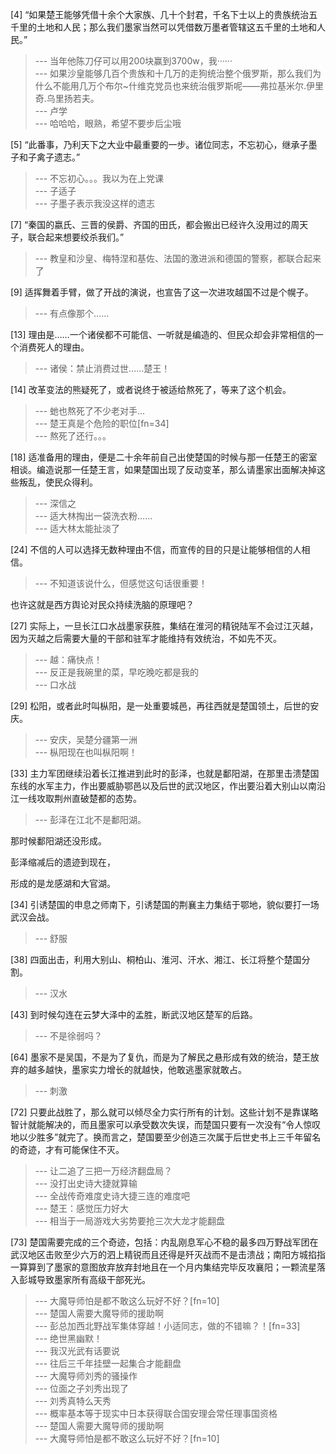
[4] “如果楚王能够凭借十余个大家族、几十个封君，千名下士以上的贵族统治五千里的土地和人民；那么我们墨家当然可以凭借数万墨者管辖这五千里的土地和人民。”
>--- 当年他陈刀仔可以用200块赢到3700w，我······<br>
>--- 如果沙皇能够几百个贵族和十几万的走狗统治整个俄罗斯，那么我们为什么不能用几万个布尔~什维克党员也来统治俄罗斯呢――弗拉基米尔.伊里奇.乌里扬若夫。<br>
>--- 卢学<br>
>--- 哈哈哈，眼熟，希望不要步后尘哦<br>

[5] “此番事，乃利天下之大业中最重要的一步。诸位同志，不忘初心，继承子墨子和子禽子遗志。”
>--- 不忘初心。。。我以为在上党课<br>
>--- 子适子<br>
>--- 子墨子表示我没这样的遗志<br>

[7] “秦国的嬴氏、三晋的侯爵、齐国的田氏，都会搬出已经许久没用过的周天子，联合起来想要绞杀我们。”
>--- 教皇和沙皇、梅特涅和基佐、法国的激进派和德国的警察，都联合起来了<br>

[9] 适挥舞着手臂，做了开战的演说，也宣告了这一次进攻越国不过是个幌子。
>--- 有点像那个……<br>

[13] 理由是……一个诸侯都不可能信、一听就是编造的、但民众却会非常相信的一个消费死人的理由。
>--- 诸侯：禁止消费过世……楚王！<br>

[14] 改革变法的熊疑死了，或者说终于被适给熬死了，等来了这个机会。
>--- 虵也熬死了不少老对手...<br>
>--- 楚王真是个危险的职位[fn=34]<br>
>--- 熬死了还行。。。<br>

[18] 适准备用的理由，便是二十余年前自己出使楚国的时候与那一任楚王的密室相谈。编造说那一任楚王言，如果楚国出现了反动变革，那么请墨家出面解决掉这些叛乱，使民众得利。
>--- 深信之<br>
>--- 适大林掏出一袋洗衣粉……<br>
>--- 适大林太能扯淡了<br>

[24] 不信的人可以选择无数种理由不信，而宣传的目的只是让能够相信的人相信。
>--- 不知道该说什么，但感觉这句话很重要！

也许这就是西方舆论对民众持续洗脑的原理吧？<br>

[27] 实际上，一旦长江口水战墨家获胜，集结在淮河的精锐陆军不会过江灭越，因为灭越之后需要大量的干部和驻军才能维持有效统治，不如先不灭。
>--- 越：痛快点！<br>
>--- 反正是我碗里的菜，早吃晚吃都是我的<br>
>--- 口水战<br>

[29] 松阳，或者此时叫枞阳，是一处重要城邑，再往西就是楚国领土，后世的安庆。
>--- 安庆，吴楚分疆第一洲<br>
>--- 枞阳现在也叫枞阳啊！<br>

[33] 主力军团继续沿着长江推进到此时的彭泽，也就是鄱阳湖，在那里击溃楚国东线的水军主力，作出要威胁鄂邑以及后世的武汉地区，作出要沿着大别山以南沿江一线攻取荆州直破楚都的态势。
>--- 彭泽在江北不是鄱阳湖。

那时候鄱阳湖还没形成。

彭泽缩减后的遗迹到现在，

形成的是龙感湖和大官湖。<br>

[34] 引诱楚国的申息之师南下，引诱楚国的荆襄主力集结于鄂地，貌似要打一场武汉会战。
>--- 舒服<br>

[38] 四面出击，利用大别山、桐柏山、淮河、汗水、湘江、长江将整个楚国分割。
>--- 汉水<br>

[43] 到时候勾连在云梦大泽中的孟胜，断武汉地区楚军的后路。
>--- 不是徐弱吗？<br>

[64] 墨家不是吴国，不是为了复仇，而是为了解民之悬形成有效的统治，楚王放弃的越多越快，墨家实力增长的就越快，他敢逃墨家就敢占。
>--- 刺激<br>

[72] 只要此战胜了，那么就可以倾尽全力实行所有的计划。这些计划不是靠谋略智计就能解决的，而且墨家可以承受数次失误，而楚国只要有一次没有“令人惊叹地以少胜多”就完了。换而言之，楚国要至少创造三次属于后世史书上三千年留名的奇迹，才有可能保住不灭。
>--- 让二追了三把一万经济翻盘局？<br>
>--- 没打出史诗大捷就算输<br>
>--- 全战传奇难度史诗大捷三连的难度吧<br>
>--- 楚王：感觉压力好大<br>
>--- 相当于一局游戏大劣势要抢三次大龙才能翻盘<br>

[73] 楚国需要完成的三个奇迹，包括：内乱刚息军心不稳的最多四万野战军团在武汉地区击败至少六万的泗上精锐而且还得是歼灭战而不是击溃战；南阳方城掐指一算算到了墨家的意图放弃放弃封地且在一个月内集结完毕反攻襄阳；一颗流星落入彭城导致墨家所有高级干部死光。
>--- 大魔导师怕是都不敢这么玩好不好？[fn=10]<br>
>--- 楚国人需要大魔导师的援助啊<br>
>--- 彭总加西北野战军集体穿越！小适同志，做的不错嘛？！[fn=33]<br>
>--- 绝世黑幽默！<br>
>--- 我汉光武有话要说<br>
>--- 往后三千年挂壁一起集合才能翻盘<br>
>--- 大魔导师刘秀的骚操作<br>
>--- 位面之子刘秀出现了<br>
>--- 刘秀真特么天秀<br>
>--- 概率基本等于现实中日本获得联合国安理会常任理事国资格<br>
>--- 楚国人需要大魔导师的援助啊<br>
>--- 大魔导师怕是都不敢这么玩好不好？[fn=10]<br>

